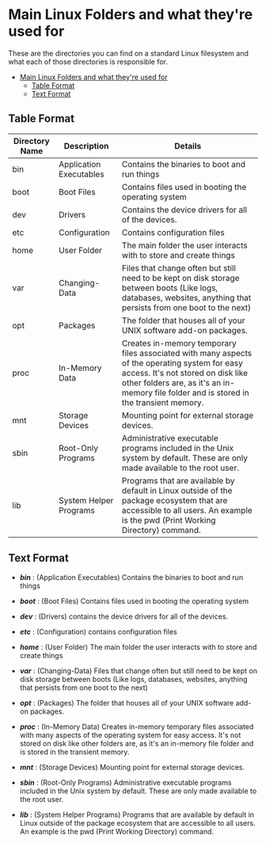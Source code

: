 # Main Linux Folders and what they're used for

These are the directories you can find on a standard Linux filesystem and what each of those directories is responsible for.

- [Main Linux Folders and what they're used for](#main-linux-folders-and-what-theyre-used-for)
  - [Table Format](#table-format)
  - [Text Format](#text-format)

## Table Format

| Directory Name | Description | Details |
| --- | --- | --- |
| bin | Application Executables | Contains the binaries to boot and run things |
| boot | Boot Files | Contains files used in booting the operating system |
| dev | Drivers | Contains the device drivers for all of the devices. |
| etc | Configuration | Contains configuration files |
| home | User Folder | The main folder the user interacts with to store and create things |
| var | Changing-Data | Files that change often but still need to be kept on disk storage between boots (Like logs, databases, websites, anything that persists from one boot to the next) |
| opt | Packages | The folder that houses all of your UNIX software add-on packages. |
| proc | In-Memory Data | Creates in-memory temporary files associated with many aspects of the operating system for easy access. It's not stored on disk like other folders are, as it's an in-memory file folder and is stored in the transient memory. |
| mnt | Storage Devices | Mounting point for external storage devices. |
| sbin | Root-Only Programs | Administrative executable programs included in the Unix system by default. These are only made available to the root user. |
| lib | System Helper Programs | Programs that are available by default in Linux outside of the package ecosystem that are accessible to all users. An example is the pwd (Print Working Directory) command. |

## Text Format

- ***bin*** : (Application Executables) Contains the binaries to boot and run things

- ***boot*** : (Boot Files) Contains files used in booting the operating system

- ***dev*** : (Drivers) contains the device drivers for all of the devices.

- ***etc*** : (Configuration) contains configuration files

- ***home*** : (User Folder) The main folder the user interacts with to store and create things

- ***var*** : (Changing-Data) Files that change often but still need to be kept on disk storage between boots (Like logs, databases, websites, anything that persists from one boot to the next)

- ***opt*** : (Packages) The folder that houses all of your UNIX software add-on packages.

- ***proc*** : (In-Memory Data) Creates in-memory temporary files associated with many aspects of the operating system for easy access. It's not stored on disk like other folders are, as it's an in-memory file folder and is stored in the transient memory.

- ***mnt*** : (Storage Devices) Mounting point for external storage devices.

- ***sbin*** : (Root-Only Programs) Administrative executable programs included in the Unix system by default. These are only made available to the root user.

- ***lib*** : (System Helper Programs) Programs that are available by default in Linux outside of the package ecosystem that are accessible to all users. An example is the pwd (Print Working Directory) command.

